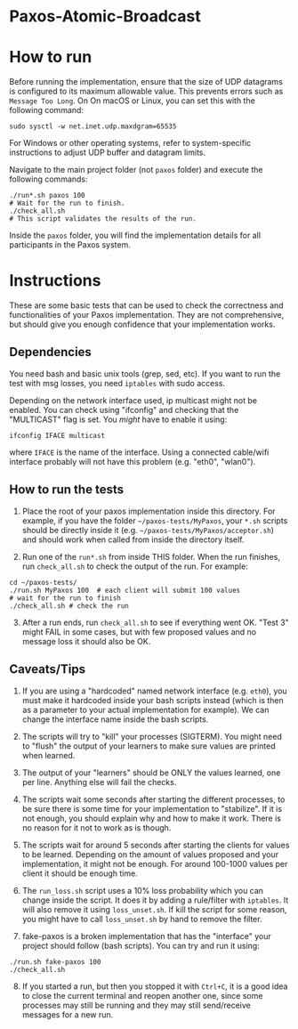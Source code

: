 # Paxos-Atomic-Broadcast

# How to run

Before running the implementation, ensure that the size of UDP datagrams is configured to its maximum allowable value. This prevents errors such as `Message Too Long`. On On macOS or Linux, you can set this with the following command:
```
sudo sysctl -w net.inet.udp.maxdgram=65535
```
For Windows or other operating systems, refer to system-specific instructions to adjust UDP buffer and datagram limits.


Navigate to the main project folder (not `paxos` folder) and execute the following commands:
```
./run*.sh paxos 100
# Wait for the run to finish.
./check_all.sh 
# This script validates the results of the run.
```

Inside the `paxos` folder, you will find the implementation details for all participants in the Paxos system.


# Instructions

These are some basic tests that can be used to check the correctness
and functionalities of your Paxos implementation. They are not
comprehensive, but should give you enough confidence that your implementation works.

## Dependencies

You need bash and basic unix tools (grep, sed, etc).
If you want to run the test with msg losses, you need `iptables` with sudo access.

Depending on the network interface used, ip multicast might not be
enabled. You can check using "ifconfig" and checking that the
"MULTICAST" flag is set. You *might* have to enable it using:
```
ifconfig IFACE multicast
```
where `IFACE` is the name of the interface. Using a connected cable/wifi interface probably will not have this problem (e.g. "eth0", "wlan0").

## How to run the tests

1) Place the root of your paxos implementation inside this
directory. For example, if you have the folder `~/paxos-tests/MyPaxos`, your `*.sh` scripts should be directly inside it (e.g. `~/paxos-tests/MyPaxos/acceptor.sh`) and should work when called
from inside the directory itself.

2) Run one of the `run*.sh` from inside THIS folder. When the run
finishes, run `check_all.sh` to check the output of the run. For
example:
```
cd ~/paxos-tests/
./run.sh MyPaxos 100  # each client will submit 100 values
# wait for the run to finish
./check_all.sh # check the run
```

3) After a run ends, run `check_all.sh` to see if everything went OK.
"Test 3" might FAIL in some cases, but with few proposed values and no message loss it should also be OK.

## Caveats/Tips

1) If you are using a "hardcoded" named network interface (e.g. `eth0`), you must make it hardcoded inside your bash scripts instead (which is then as a parameter to your actual implementation for example). We can change the interface name inside the bash scripts.

2) The scripts will try to "kill" your processes (SIGTERM). You might need to "flush" the output of your learners to make sure values are printed when learned.

3) The output of your "learners" should be ONLY the values learned, one per line. Anything else will fail the checks.

4) The scripts wait some seconds after starting the different processes, to be sure there is some time for your implementation to "stabilize". If it is not enough, you should explain why and how to make it work. There is no reason for it not to work as is though.

5) The scripts wait for around 5 seconds after starting the clients for values to be learned. Depending on the amount of values proposed and your implementation, it might not be enough. For around 100-1000 values per client it should be enough time.

6) The `run_loss.sh` script uses a 10% loss probability which you can change inside the script. It does it by adding a rule/filter with `iptables`.  It will also remove it using `loss_unset.sh`. If kill the
script for some reason, you might have to call `loss_unset.sh` by
hand to remove the filter.

7) fake-paxos is a broken implementation that has the "interface" your project should follow (bash scripts). You can try and run it using:
```
./run.sh fake-paxos 100
./check_all.sh
```

8) If you started a run, but then you stopped it with `Ctrl+C`, it is a good idea to close the current terminal and reopen another one, since some processes may still be running and they may still send/receive messages for a new run.
